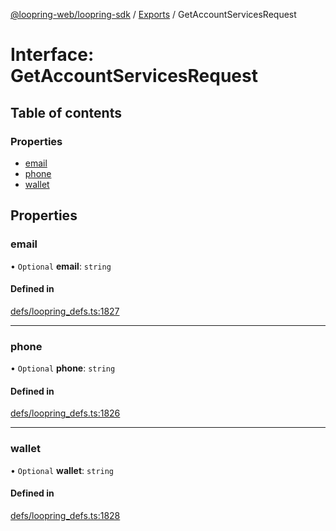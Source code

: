 [@loopring-web/loopring-sdk](../README.md) / [Exports](../modules.md) / GetAccountServicesRequest

# Interface: GetAccountServicesRequest

## Table of contents

### Properties

- [email](GetAccountServicesRequest.md#email)
- [phone](GetAccountServicesRequest.md#phone)
- [wallet](GetAccountServicesRequest.md#wallet)

## Properties

### email

• `Optional` **email**: `string`

#### Defined in

[defs/loopring_defs.ts:1827](https://github.com/Loopring/loopring_sdk/blob/31597d7/src/defs/loopring_defs.ts#L1827)

___

### phone

• `Optional` **phone**: `string`

#### Defined in

[defs/loopring_defs.ts:1826](https://github.com/Loopring/loopring_sdk/blob/31597d7/src/defs/loopring_defs.ts#L1826)

___

### wallet

• `Optional` **wallet**: `string`

#### Defined in

[defs/loopring_defs.ts:1828](https://github.com/Loopring/loopring_sdk/blob/31597d7/src/defs/loopring_defs.ts#L1828)
